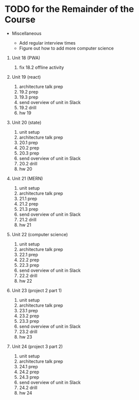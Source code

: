 # TODO for the Remainder of the Course

- Miscellaneous

  - Add regular interview times
  - Figure out how to add more computer science

1. Unit 18 (PWA)

   1. fix 18.2 offline activity

1. Unit 19 (react)

   1. architecture talk prep
   1. 19.2 prep
   1. 19.3 prep
   1. send overview of unit in Slack
   1. 19.2 drill
   1. hw 19

1. Unit 20 (state)

   1. unit setup
   1. architecture talk prep
   1. 20.1 prep
   1. 20.2 prep
   1. 20.3 prep
   1. send overview of unit in Slack
   1. 20.2 drill
   1. hw 20

1. Unit 21 (MERN)

   1. unit setup
   1. architecture talk prep
   1. 21.1 prep
   1. 21.2 prep
   1. 21.3 prep
   1. send overview of unit in Slack
   1. 21.2 drill
   1. hw 21

1. Unit 22 (computer science)

   1. unit setup
   1. architecture talk prep
   1. 22.1 prep
   1. 22.2 prep
   1. 22.3 prep
   1. send overview of unit in Slack
   1. 22.2 drill
   1. hw 22

1. Unit 23 (project 2 part 1)

   1. unit setup
   1. architecture talk prep
   1. 23.1 prep
   1. 23.2 prep
   1. 23.3 prep
   1. send overview of unit in Slack
   1. 23.2 drill
   1. hw 23

1. Unit 24 (project 3 part 2)

   1. unit setup
   1. architecture talk prep
   1. 24.1 prep
   1. 24.2 prep
   1. 24.3 prep
   1. send overview of unit in Slack
   1. 24.2 drill
   1. hw 24
